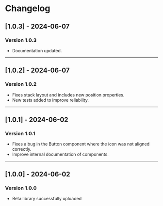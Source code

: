 # Changelog

## [1.0.3] - 2024-06-07

### Version 1.0.3

- Documentation updated.

---

## [1.0.2] - 2024-06-07

### Version 1.0.2

- Fixes stack layout and includes new position properties.
- New tests added to improve reliability.

---

## [1.0.1] - 2024-06-02

### Version 1.0.1

- Fixes a bug in the Button component where the icon was not aligned correctly.
- Improve internal documentation of components.

---

## [1.0.0] - 2024-06-02

### Version 1.0.0

- Beta library successfully uploaded

